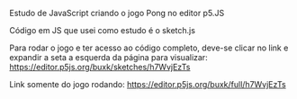 Estudo de JavaScript criando o jogo Pong no editor p5.JS

Código em JS que usei como estudo é o sketch.js

Para rodar o jogo e ter acesso ao código completo, deve-se clicar no link e expandir a seta a esquerda da página para visualizar: https://editor.p5js.org/buxk/sketches/h7WvjEzTs

Link somente do jogo rodando: https://editor.p5js.org/buxk/full/h7WvjEzTs